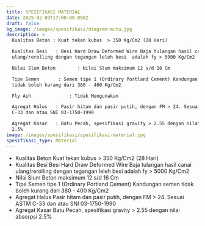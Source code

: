 ```yaml
---
title: SPESIFIKASI MATERIAL
date: 2025-02-09T17:00:00.000Z
draft: false
bg_image: /images/spesifikasi/diagram-mutu.jpg
description: >
  Kualitas Beton : Kuat tekan kubus  > 350 Kg/Cm2 (28 Hari)

  Kualitas Besi   : Besi Hard Draw Deformed Wire Baja tulangan hasil canai
  ulang/rerolling dengan tegangan leleh besi  adalah fy > 5000 Kg/Cm2

  Nilai Slum Beton        : Nilai Slum maksimum 12 s/d 16 Cm

  Tipe Semen       : Semen tipe 1 (Ordinary Portland Cement) Kandungan semen
  tidak boleh kurang dari 380 - 400 Kg/Cm2

  Fly Ash              : Tidak Mengunakan

  Agregat Halus   : Pasir hitam dan pasir putih, dengan FM > 24. Sesuai  ASTM
  C-33 dan atau SNI 03-1750-1990

  Agregat Kasar   : Batu Pecah, spesifikasi gravity > 2.55 dengan nilai absorpsi
  2.5%
image: /images/spesifikasi/spesifikasi-material.jpg
spesifikasi_type: Material
---
```


* Kualitas Beton Kuat tekan kubus  > 350 Kg/Cm2 (28 Hari)
* Kualitas Besi Besi Hard Draw Deformed Wire Baja tulangan hasil canai ulang/rerolling dengan tegangan leleh besi  adalah fy > 5000 Kg/Cm2
* Nilai Slum Beton maksimum 12 s/d 16 Cm
* Tipe Semen tipe 1 (Ordinary Portland Cement) Kandungan semen tidak boleh kurang dari 380 - 400 Kg/Cm2
* Agregat Halus Pasir hitam dan pasir putih, dengan FM > 24. Sesuai  ASTM C-33 dan atau SNI 03-1750-1990
* Agregat Kasar Batu Pecah, spesifikasi gravity > 2.55 dengan nilai absorpsi 2.5%
